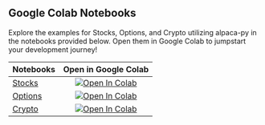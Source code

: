 ## Google Colab Notebooks

Explore the examples for Stocks, Options, and Crypto utilizing alpaca-py in the notebooks provided below. Open them in Google Colab to jumpstart your development journey! 

| Notebooks                                                                                |                                                                                                       Open in Google Colab                                                                                                       |
| :--------------------------------------------------------------------------------------- | :-----------------------------------------------------------------------------------------------------------------------------------------------------------------------------------------------------------------------: |
| [Stocks](stocks-trading-basic.ipynb)         |   [![Open In Colab](https://colab.research.google.com/assets/colab-badge.svg)](https://github.com/alpacahq/alpaca-py/blob/master/examples/stocks-trading-basic.ipynb)   |
| [Options](options-trading-basic.ipynb)                   |     [![Open In Colab](https://colab.research.google.com/assets/colab-badge.svg)](https://colab.research.google.com/github/alpacahq/alpaca-py/blob/master/examples/options-trading-basic.ipynb)      |
| [Crypto](crypto-trading-basic.ipynb)                                   |         [![Open In Colab](https://colab.research.google.com/assets/colab-badge.svg)](https://colab.research.google.com/github/alpacahq/alpaca-py/blob/master/examples/crypto-trading-basic.ipynb)          |
